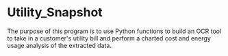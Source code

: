 # Utility_Snapshot
The purpose of this program is to use Python functions to build an OCR tool to take in a customer's utility bill and perform a charted cost and energy usage analysis of the extracted data. 
